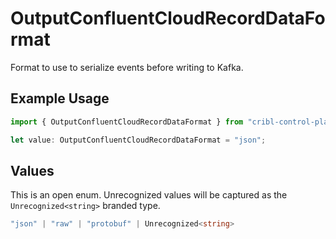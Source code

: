 # OutputConfluentCloudRecordDataFormat

Format to use to serialize events before writing to Kafka.

## Example Usage

```typescript
import { OutputConfluentCloudRecordDataFormat } from "cribl-control-plane/models/operations";

let value: OutputConfluentCloudRecordDataFormat = "json";
```

## Values

This is an open enum. Unrecognized values will be captured as the `Unrecognized<string>` branded type.

```typescript
"json" | "raw" | "protobuf" | Unrecognized<string>
```
